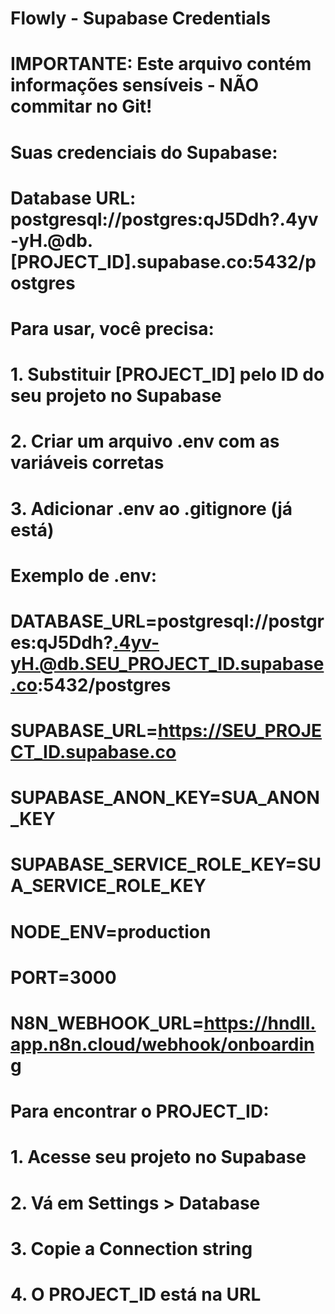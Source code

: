 # Flowly - Supabase Credentials
# IMPORTANTE: Este arquivo contém informações sensíveis - NÃO commitar no Git!

# Suas credenciais do Supabase:
# Database URL: postgresql://postgres:qJ5Ddh?.4yv-yH.@db.[PROJECT_ID].supabase.co:5432/postgres
# 
# Para usar, você precisa:
# 1. Substituir [PROJECT_ID] pelo ID do seu projeto no Supabase
# 2. Criar um arquivo .env com as variáveis corretas
# 3. Adicionar .env ao .gitignore (já está)

# Exemplo de .env:
# DATABASE_URL=postgresql://postgres:qJ5Ddh?.4yv-yH.@db.SEU_PROJECT_ID.supabase.co:5432/postgres
# SUPABASE_URL=https://SEU_PROJECT_ID.supabase.co
# SUPABASE_ANON_KEY=SUA_ANON_KEY
# SUPABASE_SERVICE_ROLE_KEY=SUA_SERVICE_ROLE_KEY
# NODE_ENV=production
# PORT=3000
# N8N_WEBHOOK_URL=https://hndll.app.n8n.cloud/webhook/onboarding

# Para encontrar o PROJECT_ID:
# 1. Acesse seu projeto no Supabase
# 2. Vá em Settings > Database
# 3. Copie a Connection string
# 4. O PROJECT_ID está na URL
